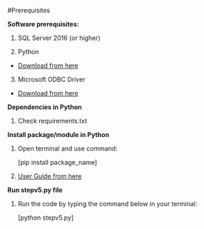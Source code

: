 #Prerequisites

**Software prerequisites:**

1. SQL Server 2016 (or higher)

2. Python

- [Download from here](https://www.python.org/downloads/release/python-3120/)

3. Microsoft ODBC Driver

- [Download from here](https://www.microsoft.com/en-us/download/details.aspx?id=50420)

**Dependencies in Python**

1. Check requirements.txt

**Install package/module in Python**

1. Open terminal and use command:

   [pip install package_name]

2. [User Guide from here](https://datatofish.com/install-package-python-using-pip/)

**Run stepv5.py file**

1. Run the code by typing the command below in your terminal:

   [python stepv5.py]
